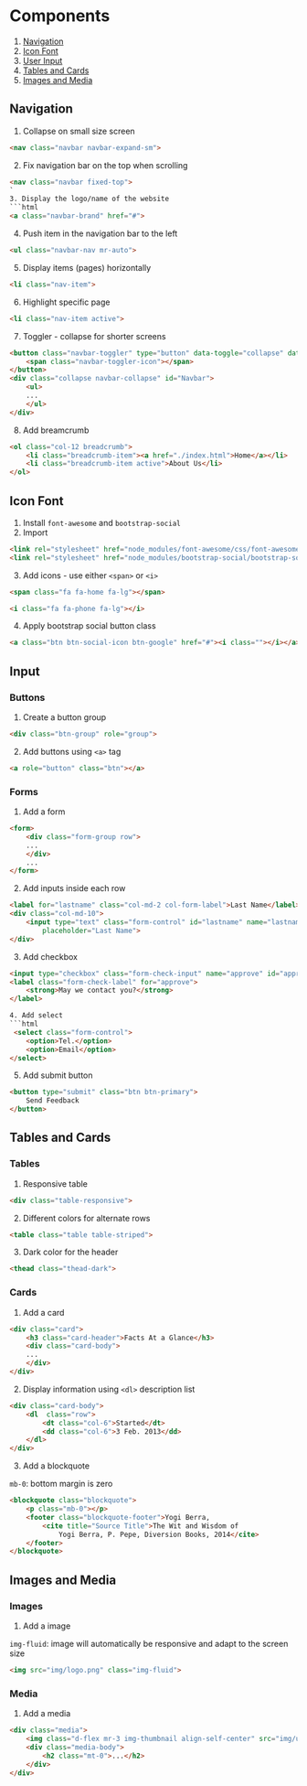 # Components
1. [Navigation](#navigation)
2. [Icon Font](#icon-font)
3. [User Input](#input)
4. [Tables and Cards](#tables-and-cards)
5. [Images and Media](#images-and-media)

## Navigation
1. Collapse on small size screen
```html
<nav class="navbar navbar-expand-sm">
```

2. Fix navigation bar on the top when scrolling
```html
<nav class="navbar fixed-top">
`
3. Display the logo/name of the website
```html
<a class="navbar-brand" href="#">
```
4. Push item in the navigation bar to the left
```html
<ul class="navbar-nav mr-auto">
```
5. Display items (pages) horizontally
```html
<li class="nav-item">
```
6. Highlight specific page
```html
<li class="nav-item active">
```
7. Toggler - collapse for shorter screens
```html
<button class="navbar-toggler" type="button" data-toggle="collapse" data-target="#Navbar">
    <span class="navbar-toggler-icon"></span>
</button>
<div class="collapse navbar-collapse" id="Navbar">
    <ul>
    ...
    </ul>
</div>
```
8. Add breamcrumb
```html
<ol class="col-12 breadcrumb">
    <li class="breadcrumb-item"><a href="./index.html">Home</a></li>
    <li class="breadcrumb-item active">About Us</li>
</ol>
```

## Icon Font
1. Install `font-awesome` and `bootstrap-social`
2. Import 
```html
<link rel="stylesheet" href="node_modules/font-awesome/css/font-awesome.min.css">
<link rel="stylesheet" href="node_modules/bootstrap-social/bootstrap-social.css">
```
3. Add icons - use either `<span>` or `<i>`
```html
<span class="fa fa-home fa-lg"></span>
```
```html
<i class="fa fa-phone fa-lg"></i>
```
4. Apply bootstrap social button class
```html
<a class="btn btn-social-icon btn-google" href="#"><i class=""></i></a>
```

## Input
### Buttons
1. Create a button group
```html
<div class="btn-group" role="group">
```
2. Add buttons using `<a>` tag
```html
<a role="button" class="btn"></a>
```
### Forms
1. Add a form
```html
<form>
    <div class="form-group row">
    ...
    </div>
    ...
</form>
```
2. Add inputs inside each row
```html
<label for="lastname" class="col-md-2 col-form-label">Last Name</label>
<div class="col-md-10">
    <input type="text" class="form-control" id="lastname" name="lastname"
        placeholder="Last Name">
</div>
```
3. Add checkbox
```html
<input type="checkbox" class="form-check-input" name="approve" id="approve" value="">
<label class="form-check-label" for="approve">
    <strong>May we contact you?</strong>
</label>

4. Add select
```html
 <select class="form-control">
    <option>Tel.</option>
    <option>Email</option>
</select>
```
5. Add submit button
```html
<button type="submit" class="btn btn-primary">
    Send Feedback
</button>
```

## Tables and Cards
### Tables
1.  Responsive table
```html
<div class="table-responsive">
```

2. Different colors for alternate rows
```html
<table class="table table-striped">
```

3. Dark color for the header
```html
<thead class="thead-dark">
```

### Cards
1. Add a card
```html
<div class="card">
    <h3 class="card-header">Facts At a Glance</h3>
    <div class="card-body">
    ...
    </div>
</div>
```
2. Display information using `<dl>` description list
```html
<div class="card-body">
    <dl  class="row">
        <dt class="col-6">Started</dt>
        <dd class="col-6">3 Feb. 2013</dd>
    </dl>
</div>
```
3. Add a blockquote

`mb-0`: bottom margin is zero
```html
<blockquote class="blockquote">
    <p class="mb-0"></p>
    <footer class="blockquote-footer">Yogi Berra, 
        <cite title="Source Title">The Wit and Wisdom of 
            Yogi Berra, P. Pepe, Diversion Books, 2014</cite>
    </footer>
</blockquote>
```

## Images and Media
### Images
1. Add a image

`img-fluid`: image will automatically be responsive and adapt to the screen size 
```html
<img src="img/logo.png" class="img-fluid">
```
### Media
1. Add a media
```html
<div class="media">
    <img class="d-flex mr-3 img-thumbnail align-self-center" src="img/uthappizza.png" alt="uthappizza">
    <div class="media-body">
        <h2 class="mt-0">...</h2>
    </div>
</div>
```







